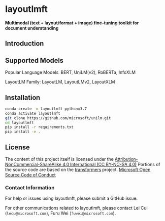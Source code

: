 # layoutlmft
**Multimodal (text + layout/format + image) fine-tuning toolkit for document understanding**

## Introduction

## Supported Models
Popular Language Models: BERT, UniLM(v2), RoBERTa, InfoXLM

LayoutLM Family: LayoutLM, LayoutLMv2, LayoutXLM

## Installation

~~~bash
conda create -n layoutlmft python=3.7
conda activate layoutlmft
git clone https://github.com/microsoft/unilm.git
cd layoutlmft
pip install -r requirements.txt
pip install -e .
~~~

## License

The content of this project itself is licensed under the [Attribution-NonCommercial-ShareAlike 4.0 International (CC BY-NC-SA 4.0)](https://creativecommons.org/licenses/by-nc-sa/4.0/)
Portions of the source code are based on the [transformers](https://github.com/huggingface/transformers) project.
[Microsoft Open Source Code of Conduct](https://opensource.microsoft.com/codeofconduct)

### Contact Information

For help or issues using layoutlmft, please submit a GitHub issue.

For other communications related to layoutlmft, please contact Lei Cui (`lecu@microsoft.com`), Furu Wei (`fuwei@microsoft.com`).

